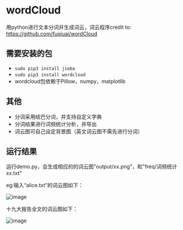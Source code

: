 # wordCloud

用python进行文本分词并生成词云，词云程序credit to: <https://github.com/fuqiuai/wordCloud>

## 需要安装的包

* `sudo pip3 install jieba`
* `sudo pip3 install wordcloud`
* wordcloud包依赖于Pillow，numpy，matplotlib

## 其他

* 分词采用结巴分词，并支持自定义字典
* 分词结果进行词频统计分析，并导出
* 词云图可自己设定背景图（英文词云图不需先进行分词）

## 运行结果

运行demo.py，会生成相应的的词云图"output/xx.png"，和"freq/词频统计xx.txt"

eg:输入“alice.txt”的词云图如下：

![image](https://raw.githubusercontent.com/fuqiuai/wordCloud/master/Images/alice.png)

十九大报告全文的词云图如下：

![image](https://raw.githubusercontent.com/fuqiuai/wordCloud/master/Images/十九大.png)